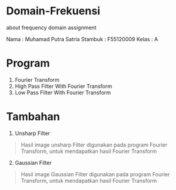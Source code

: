 # Domain-Frekuensi
about frequency domain assignment

Nama : Muhamad Putra Satria
Stambuk : F55120009
Kelas : A
# Program
1. Fourier Transform
2. High Pass Filter With Fourier Transform
3. Low Pass Filter With Fourier Transform
# Tambahan
1. Unsharp Filter
> Hasil image unsharp Filter digunakan pada program Fourier Transform, untuk mendapatkan hasil Fourier Transform
2. Gaussian Filter
> Hasil image Gaussian Filter digunakan pada program Fourier Transform, untuk mendapatkan hasil Fourier Transform
